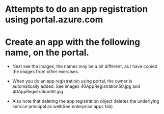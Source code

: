 # Attempts to do an app registration using portal.azure.com


# Create an app with the following name, on the portal.

- Next see the images, the names may be a bit different, as I have copied the images from other exercises.

- When you do an app registratioin using portal, the owner is automatically added. See images 40AppRegistration50.jpg and 40AppRegistration60.jpg

- Also note that deleting the app registration object deletes the underlying service principal as well(See enterprise apps tab)

